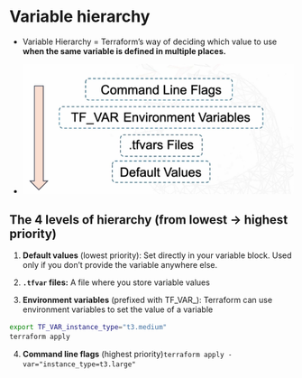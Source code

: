 # **Variable hierarchy**

- Variable Hierarchy = Terraform’s way of deciding which value to use **when the same variable is defined in multiple places.**

- ![alt text](../Screenshots/image-8.png)

**The 4 levels of hierarchy (from lowest → highest priority)**
---
1. **Default values** (lowest priority): Set directly in your variable block. Used only if you don’t provide the variable anywhere else.

2. **`.tfvar` files:** A file where you store variable values

3. **Environment variables** (prefixed with TF_VAR_): Terraform can use environment variables to set the value of a variable

```bash
export TF_VAR_instance_type="t3.medium"
terraform apply
```

4. **Command line flags** (highest priority)`terraform apply -var="instance_type=t3.large"`
